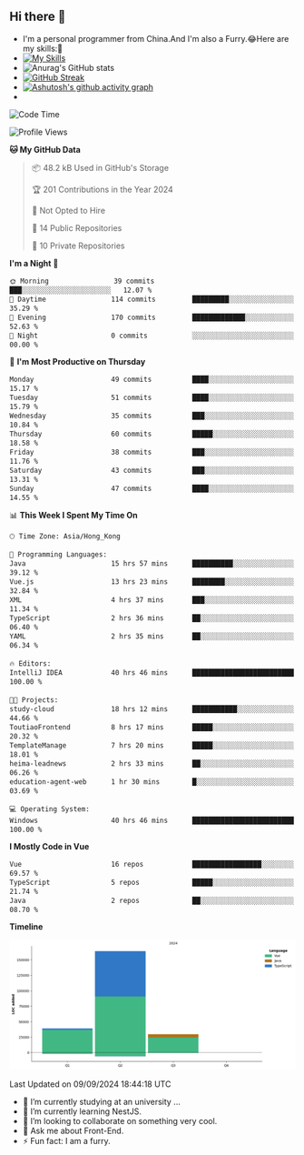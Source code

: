 ## Hi there 👋
- I'm a personal programmer from China.And I'm also a Furry.😂Here are my skills:🤔
- [![My Skills](https://skillicons.dev/icons?i=js,html,css,vue,typescript,java,golang)](https://skillicons.dev)
- ![Anurag's GitHub stats](https://github-readme-stats.vercel.app/api?username=FluffyChi-Xing&count_private=true&show_icons=true&theme=radical)
- [![GitHub Streak](https://streak-stats.demolab.com/?user=FluffyChi-Xing)](https://git.io/streak-stats)
- [![Ashutosh's github activity graph](https://github-readme-activity-graph.vercel.app/graph?username=FluffyChi-Xing&theme=github-compact)](https://github.com/ashutosh00710/github-readme-activity-graph)
- <!--START_SECTION:waka-->
![Code Time](http://img.shields.io/badge/Code%20Time-357%20hrs%2048%20mins-blue)

![Profile Views](http://img.shields.io/badge/Profile%20Views-0-blue)

**🐱 My GitHub Data** 

> 📦 48.2 kB Used in GitHub's Storage 
 > 
> 🏆 201 Contributions in the Year 2024
 > 
> 🚫 Not Opted to Hire
 > 
> 📜 14 Public Repositories 
 > 
> 🔑 10 Private Repositories 
 > 
**I'm a Night 🦉** 

```text
🌞 Morning                39 commits          ███░░░░░░░░░░░░░░░░░░░░░░   12.07 % 
🌆 Daytime                114 commits         █████████░░░░░░░░░░░░░░░░   35.29 % 
🌃 Evening                170 commits         █████████████░░░░░░░░░░░░   52.63 % 
🌙 Night                  0 commits           ░░░░░░░░░░░░░░░░░░░░░░░░░   00.00 % 
```
📅 **I'm Most Productive on Thursday** 

```text
Monday                   49 commits          ████░░░░░░░░░░░░░░░░░░░░░   15.17 % 
Tuesday                  51 commits          ████░░░░░░░░░░░░░░░░░░░░░   15.79 % 
Wednesday                35 commits          ███░░░░░░░░░░░░░░░░░░░░░░   10.84 % 
Thursday                 60 commits          █████░░░░░░░░░░░░░░░░░░░░   18.58 % 
Friday                   38 commits          ███░░░░░░░░░░░░░░░░░░░░░░   11.76 % 
Saturday                 43 commits          ███░░░░░░░░░░░░░░░░░░░░░░   13.31 % 
Sunday                   47 commits          ████░░░░░░░░░░░░░░░░░░░░░   14.55 % 
```


📊 **This Week I Spent My Time On** 

```text
🕑︎ Time Zone: Asia/Hong_Kong

💬 Programming Languages: 
Java                     15 hrs 57 mins      ██████████░░░░░░░░░░░░░░░   39.12 % 
Vue.js                   13 hrs 23 mins      ████████░░░░░░░░░░░░░░░░░   32.84 % 
XML                      4 hrs 37 mins       ███░░░░░░░░░░░░░░░░░░░░░░   11.34 % 
TypeScript               2 hrs 36 mins       ██░░░░░░░░░░░░░░░░░░░░░░░   06.40 % 
YAML                     2 hrs 35 mins       ██░░░░░░░░░░░░░░░░░░░░░░░   06.34 % 

🔥 Editors: 
IntelliJ IDEA            40 hrs 46 mins      █████████████████████████   100.00 % 

🐱‍💻 Projects: 
study-cloud              18 hrs 12 mins      ███████████░░░░░░░░░░░░░░   44.66 % 
ToutiaoFrontend          8 hrs 17 mins       █████░░░░░░░░░░░░░░░░░░░░   20.32 % 
TemplateManage           7 hrs 20 mins       █████░░░░░░░░░░░░░░░░░░░░   18.01 % 
heima-leadnews           2 hrs 33 mins       ██░░░░░░░░░░░░░░░░░░░░░░░   06.26 % 
education-agent-web      1 hr 30 mins        █░░░░░░░░░░░░░░░░░░░░░░░░   03.69 % 

💻 Operating System: 
Windows                  40 hrs 46 mins      █████████████████████████   100.00 % 
```

**I Mostly Code in Vue** 

```text
Vue                      16 repos            █████████████████░░░░░░░░   69.57 % 
TypeScript               5 repos             █████░░░░░░░░░░░░░░░░░░░░   21.74 % 
Java                     2 repos             ██░░░░░░░░░░░░░░░░░░░░░░░   08.70 % 
```



**Timeline**

![Lines of Code chart](https://raw.githubusercontent.com/FluffyChi-Xing/FluffyChi-Xing/main/assets/bar_graph.png)


 Last Updated on 09/09/2024 18:44:18 UTC
<!--END_SECTION:waka-->
- 🔭 I’m currently studying at an university ...
- 🌱 I’m currently learning NestJS.
- 👯 I’m looking to collaborate on something very cool.
- 💬 Ask me about Front-End.
- ⚡ Fun fact: I am a furry.
